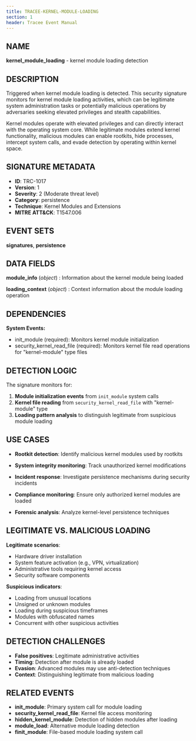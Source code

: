 ```yaml
---
title: TRACEE-KERNEL-MODULE-LOADING
section: 1
header: Tracee Event Manual
---
```


## NAME

**kernel_module_loading** - kernel module loading detection

## DESCRIPTION

Triggered when kernel module loading is detected. This security signature monitors for kernel module loading activities, which can be legitimate system administration tasks or potentially malicious operations by adversaries seeking elevated privileges and stealth capabilities.

Kernel modules operate with elevated privileges and can directly interact with the operating system core. While legitimate modules extend kernel functionality, malicious modules can enable rootkits, hide processes, intercept system calls, and evade detection by operating within kernel space.

## SIGNATURE METADATA

- **ID**: TRC-1017
- **Version**: 1
- **Severity**: 2 (Moderate threat level)
- **Category**: persistence
- **Technique**: Kernel Modules and Extensions
- **MITRE ATT&CK**: T1547.006

## EVENT SETS

**signatures**, **persistence**

## DATA FIELDS

**module_info** (*object*)
: Information about the kernel module being loaded

**loading_context** (*object*)
: Context information about the module loading operation

## DEPENDENCIES

**System Events:**

- init_module (required): Monitors kernel module initialization
- security_kernel_read_file (required): Monitors kernel file read operations for "kernel-module" type files

## DETECTION LOGIC

The signature monitors for:

1. **Module initialization events** from `init_module` system calls
2. **Kernel file reading** from `security_kernel_read_file` with "kernel-module" type
3. **Loading pattern analysis** to distinguish legitimate from suspicious module loading

## USE CASES

- **Rootkit detection**: Identify malicious kernel modules used by rootkits

- **System integrity monitoring**: Track unauthorized kernel modifications

- **Incident response**: Investigate persistence mechanisms during security incidents

- **Compliance monitoring**: Ensure only authorized kernel modules are loaded

- **Forensic analysis**: Analyze kernel-level persistence techniques

## LEGITIMATE VS. MALICIOUS LOADING

**Legitimate scenarios**:
- Hardware driver installation
- System feature activation (e.g., VPN, virtualization)
- Administrative tools requiring kernel access
- Security software components

**Suspicious indicators**:
- Loading from unusual locations
- Unsigned or unknown modules
- Loading during suspicious timeframes
- Modules with obfuscated names
- Concurrent with other suspicious activities

## DETECTION CHALLENGES

- **False positives**: Legitimate administrative activities
- **Timing**: Detection after module is already loaded
- **Evasion**: Advanced modules may use anti-detection techniques
- **Context**: Distinguishing legitimate from malicious loading

## RELATED EVENTS

- **init_module**: Primary system call for module loading
- **security_kernel_read_file**: Kernel file access monitoring
- **hidden_kernel_module**: Detection of hidden modules after loading
- **module_load**: Alternative module loading detection
- **finit_module**: File-based module loading system call